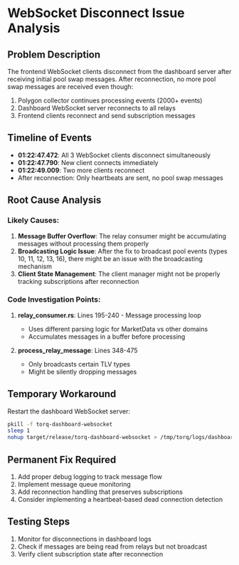 # WebSocket Disconnect Issue Analysis

## Problem Description
The frontend WebSocket clients disconnect from the dashboard server after receiving initial pool swap messages. After reconnection, no more pool swap messages are received even though:
1. Polygon collector continues processing events (2000+ events)
2. Dashboard WebSocket server reconnects to all relays
3. Frontend clients reconnect and send subscription messages

## Timeline of Events
- **01:22:47.472**: All 3 WebSocket clients disconnect simultaneously
- **01:22:47.790**: New client connects immediately
- **01:22:49.009**: Two more clients reconnect
- After reconnection: Only heartbeats are sent, no pool swap messages

## Root Cause Analysis

### Likely Causes:
1. **Message Buffer Overflow**: The relay consumer might be accumulating messages without processing them properly
2. **Broadcasting Logic Issue**: After the fix to broadcast pool events (types 10, 11, 12, 13, 16), there might be an issue with the broadcasting mechanism
3. **Client State Management**: The client manager might not be properly tracking subscriptions after reconnection

### Code Investigation Points:
1. **relay_consumer.rs**: Lines 195-240 - Message processing loop
   - Uses different parsing logic for MarketData vs other domains
   - Accumulates messages in a buffer before processing
   
2. **process_relay_message**: Lines 348-475
   - Only broadcasts certain TLV types
   - Might be silently dropping messages

## Temporary Workaround
Restart the dashboard WebSocket server:
```bash
pkill -f torq-dashboard-websocket
sleep 1
nohup target/release/torq-dashboard-websocket > /tmp/torq/logs/dashboard_websocket.log 2>&1 &
```

## Permanent Fix Required
1. Add proper debug logging to track message flow
2. Implement message queue monitoring
3. Add reconnection handling that preserves subscriptions
4. Consider implementing a heartbeat-based dead connection detection

## Testing Steps
1. Monitor for disconnections in dashboard logs
2. Check if messages are being read from relays but not broadcast
3. Verify client subscription state after reconnection